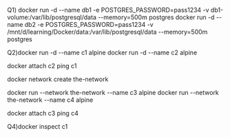 Q1) docker run -d   --name db1   -e POSTGRES_PASSWORD=pass1234  -v db1-volume:/var/lib/postgresql/data   --memory=500m   postgres
    docker run -d   --name db2   -e POSTGRES_PASSWORD=pass1234   -v /mnt/d/learning/Docker/data:/var/lib/postgresql/data  --memory=500m   postgres

Q2)docker run -d --name c1 alpine
  docker run -d --name c2 alpine
  
  docker attach c2
  ping c1
  

  docker network create the-network

  docker run --network the-network --name c3 alpine
  docker run --network the-network --name c4 alpine

  docker attach c3
  ping c4
  
Q4)docker inspect c1





  
